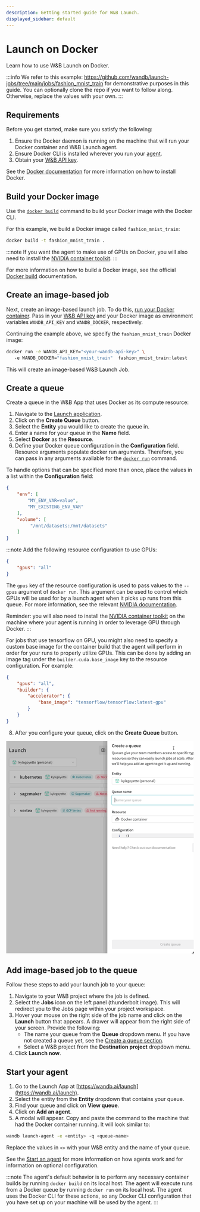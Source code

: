 ```yaml
---
description: Getting started guide for W&B Launch.
displayed_sidebar: default
---
```


# Launch on Docker

Learn how to use W&B Launch on Docker.

:::info
We refer to this example: https://github.com/wandb/launch-jobs/tree/main/jobs/fashion_mnist_train for demonstrative purposes in this guide. You can optionally clone the repo if you want to follow along. Otherwise, replace the values with your own.
:::
## Requirements

Before you get started, make sure you satisfy the following:
1. Ensure the Docker daemon is running on the machine that will run your Docker container and W&B Launch agent.
2. Ensure Docker CLI is installed wherever you run your [agent](run-agent.md). 
3. Obtain your [W&B API key](https://wandb.ai/authorize).

See the [Docker documentation](https://docs.docker.com/get-docker/) for more information on how to install Docker.




## Build your Docker image
Use the [`docker build`](https://docs.docker.com/engine/reference/commandline/build/) command to build your Docker image with the Docker CLI.  


For this example, we build a Docker image called `fashion_mnist_train`:

```bash
docker build -t fashion_mnist_train .
```

:::note
If you want the agent to make use of GPUs on Docker, you will also need to install the [NVIDIA container toolkit](https://docs.nvidia.com/datacenter/cloud-native/container-toolkit/install-guide.html).
:::

For more information on how to build a Docker image, see the official [Docker build](https://docs.docker.com/engine/reference/commandline/build/) documentation.
## Create an image-based job
Next, create an image-based launch job. To do this, [run your Docker container](https://docs.docker.com/engine/reference/commandline/run/). Pass in your [W&B API key](https://wandb.ai/authorize) and your Docker image as environment variables `WANDB_API_KEY` and `WANDB_DOCKER`, respectively.

Continuing the example above, we specify the `fashion_mnist_train` Docker image:

```bash
docker run -e WANDB_API_KEY="<your-wandb-api-key>" \ 
   -e WANDB_DOCKER="fashion_mnist_train"  fashion_mnist_train:latest
```

This will create an image-based W&B Launch Job. 

## Create a queue
Create a queue in the W&B App that uses Docker as its compute resource:

1. Navigate to the [Launch application](https://wandb.ai/launch).
3. Click on the **Create Queue** button.
4. Select the **Entity** you would like to create the queue in.
5. Enter a name for your queue in the **Name** field.
6. Select **Docker** as the **Resource**. 
7. Define your Docker queue configuration in the **Configuration** field. Resource arguments populate docker run arguments. Therefore, you can pass in any arguments available for the [`docker run`](https://docs.docker.com/engine/reference/commandline/run/) command. 


To handle options that can be specified more than once, place the values in a list within the **Configuration** field:

```json
{
    "env": [
        "MY_ENV_VAR=value",
        "MY_EXISTING_ENV_VAR"
    ],
    "volume": [
         "/mnt/datasets:/mnt/datasets"
    ]
}
```

:::note
Add the following resource configuration to use GPUs:

```json
{
    "gpus": "all"
}
```

The `gpus` key of the resource configuration is used to pass values to the `--gpus` argument of `docker run`. This argument can be used to control which GPUs will be used for by a launch agent when it picks up runs from this queue. For more information, see the relevant [NVIDIA documentation](https://docs.nvidia.com/datacenter/cloud-native/container-toolkit/user-guide.html#gpu-enumeration).

Reminder: you will also need to install the [NVIDIA container toolkit](https://docs.nvidia.com/datacenter/cloud-native/container-toolkit/install-guide.html) on the machine where your agent is running in order to leverage GPU through Docker.
:::

<!-- TODO: put this in a technical FAQ or in the queue docs -->
For jobs that use tensorflow on GPU, you might also need to specify a custom base image for the container build that the agent will perform in order for your runs to properly utilize GPUs. This can be done by adding an image tag under the `builder.cuda.base_image` key to the resource configuration. For example:

```json
{
    "gpus": "all",
    "builder": {
        "accelerator": {
            "base_image": "tensorflow/tensorflow:latest-gpu"
        }
    }
}
```



8. After you configure your queue, click on the **Create Queue** button.

![](/images/launch/create-queue.gif)


## Add image-based job to the queue
Follow these steps to add your launch job to your queue:

1. Navigate to your W&B project where the job is defined.
2. Select the **Jobs** icon on the left panel (thunderbolt image). This will redirect you to the Jobs page within your project workspace.
3. Hover your mouse on the right side of the job name and click on the **Launch** button that appears.  A drawer will appear from the right side of your screen. Provide the following:
   * The name your queue from the **Queue** dropdown menu. If you have not created a queue yet, see the [Create a queue section](#3-create-a-queue).
   * Select a W&B project from the **Destination project** dropdown menu. 
4. Click **Launch now**.



## Start your agent
1. Go to the Launch App at [https://wandb.ai/launch](https://wandb.ai/launch). 
2. Select the entity from the **Entity** dropdown that contains your queue.
3. Find your queue and click on **View queue**.
4. Click on **Add an agent**. 
5. A modal will appear. Copy and paste the command to the machine that had the Docker container running. It will look similar to:

```bash
wandb launch-agent -e <entity> -q <queue-name>
```

Replace the values in `<>` with your W&B entity and the name of your queue.

See the [Start an agent](./run-agent.md) for more information on how agents work and for information on optional configuration.

:::note
The agent's default behavior is to perform any necessary container builds by running `docker build` on its local host. The agent will execute runs from a Docker queue by running `docker run` on its local host. The agent uses the Docker CLI for these actions, so any Docker CLI configuration that you have set up on your machine will be used by the agent.
:::
